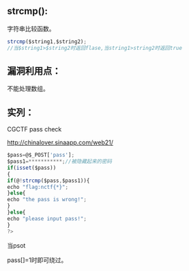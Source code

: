 ## strcmp():

字符串比较函数。

```javascript
strcmp($string1,$string2);
//当$string1>$string2时返回flase,当string1>string2时返回true
```



## 漏洞利用点：

不能处理数组。



## 实列：

CGCTF pass check

http://chinalover.sinaapp.com/web21/

```javascript
$pass=@$_POST['pass'];
$pass1=***********;//被隐藏起来的密码
if(isset($pass))
{
if(@!strcmp($pass,$pass1)){
echo "flag:nctf{*}";
}else{
echo "the pass is wrong!";
}
}else{
echo "please input pass!";
}
?>
```

当psot

pass[]=1时即可绕过。
